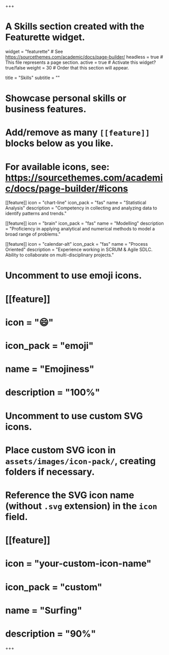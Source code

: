 +++
# A Skills section created with the Featurette widget.
widget = "featurette"  # See https://sourcethemes.com/academic/docs/page-builder/
headless = true  # This file represents a page section.
active = true  # Activate this widget? true/false
weight = 30  # Order that this section will appear.

title = "Skills"
subtitle = ""

# Showcase personal skills or business features.
# 
# Add/remove as many `[[feature]]` blocks below as you like.
# 
# For available icons, see: https://sourcethemes.com/academic/docs/page-builder/#icons

[[feature]]
  icon = "chart-line"
  icon_pack = "fas"
  name = "Statistical Analysis"
  description = "Competency in collecting and analyzing data to identify patterns and trends."
  
[[feature]]
  icon = "brain"
  icon_pack = "fas"
  name = "Modelling"
  description = "Proficiency in applying analytical and numerical methods to model a broad range of problems."
  
[[feature]]
  icon = "calendar-alt"
  icon_pack = "fas"
  name = "Process Oriented" 
  description = "Experience working in SCRUM & Agile SDLC. Ability to collaborate on multi-disciplinary projects."

# Uncomment to use emoji icons.
# [[feature]]
#  icon = ":smile:"
#  icon_pack = "emoji"
#  name = "Emojiness"
#  description = "100%"  

# Uncomment to use custom SVG icons.
# Place custom SVG icon in `assets/images/icon-pack/`, creating folders if necessary.
# Reference the SVG icon name (without `.svg` extension) in the `icon` field.
# [[feature]]
#  icon = "your-custom-icon-name"
#  icon_pack = "custom"
#  name = "Surfing"
#  description = "90%"

+++
